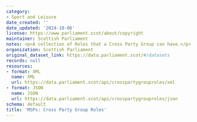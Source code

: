 ```yaml
---
category:
- Sport and Leisure
date_created: ''
date_updated: '2024-10-06'
license: https://www.parliament.scot/about/copyright
maintainer: Scottish Parliament
notes: <p>A collection of Roles that a Cross Party Group can have.</p>
organization: Scottish Parliament
original_dataset_link: https://data.parliament.scot/#/datasets
records: null
resources:
- format: XML
  name: XML
  url: https://data.parliament.scot/api/crosspartygrouproles/xml
- format: JSON
  name: JSON
  url: https://data.parliament.scot/api/crosspartygrouproles/json
schema: default
title: 'MSPs: Cross Party Group Roles'
---
```

